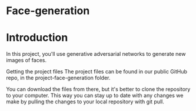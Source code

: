 # Face-generation

# Introduction
In this project, you'll use generative adversarial networks to generate new images of faces.

Getting the project files
The project files can be found in our public GitHub repo, in the project-face-generation folder.

You can download the files from there, but it's better to clone the repository to your computer. This way you can stay up to date with any changes we make by pulling the changes to your local repository with git pull.
